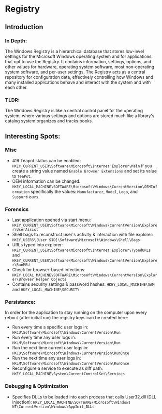 # Registry

## Introduction

### In Depth:
The Windows Registry is a hierarchical database that stores low-level settings for the Microsoft Windows operating system and for applications that opt to use the Registry. It contains information, settings, options, and other values for hardware, operating system software, most non-operating system software, and per-user settings. The Registry acts as a central repository for configuration data, effectively controlling how Windows and many installed applications behave and interact with the system and with each other.

### TLDR:
The Windows Registry is like a central control panel for the operating system, where various settings and options are stored much like a library's catalog system organizes and tracks books.

## Interesting Spots:

### Misc
- 418 Teapot status can be enabled: ```HKEY_CURRENT_USER\Software\Microsoft\Internet Explorer\Main``` if you create a string value named `Enable Browser Extensions` and set its value to `TeaPot`.
- OEM information can be changed: ```HKEY_LOCAL_MACHINE\SOFTWARE\Microsoft\Windows\CurrentVersion\OEMInformation``` specifically the values: `Manufacturer`, `Model`, `Logo`, and `SupportHours`.


### Forensics
- Last application opened via start menu: ```HKEY_CURRENT_USER\Software\Microsoft\Windows\CurrentVersion\Explorer\UserAssist```
- Shell bags to reconstruct user's activity & interaction with file explorer: ```HKEY_USERS\[User SID]\Software\Microsoft\Windows\Shell\Bags```
- URLs typed into explorer: ```HKEY_CURRENT_USER\Software\Microsoft\Internet Explorer\TypedURLs``` and ```HKEY_CURRENT_USER\Software\Microsoft\Windows\CurrentVersion\Explorer\RunMRU```
- Check for browser-based infections: ```HKEY_LOCAL_MACHINE\SOFTWARE\Microsoft\Windows\CurrentVersion\Explorer\Browser Helper Objects```
- Contains security settings & password hashes: ```HKEY_LOCAL_MACHINE\SAM``` and ```HKEY_LOCAL_MACHINE\SECURITY```

### Persistance:
In order for the application to stay running on the computer upon every reboot (after initial run) the registry keys can be created here:

- Run every time a specific user logs in: ```HKCU\Software\Microsoft\Windows\CurrentVersion\Run```
- Run every time any user logs in: ```HKLM\Software\Microsoft\Windows\CurrentVersion\Run```
- Run the next time current user logs in: ```HKCU\Software\Microsoft\Windows\CurrentVersion\RunOnce```
- Run the next time any user logs in: ```HKLM\Software\Microsoft\Windows\CurrentVersion\RunOnce```
- Reconfigure a service to execute as diff path: ```HKEY_LOCAL_MACHINE\System\CurrentControlSet\Services```

### Debugging & Optimization

- Specifies DLLs to be loaded into each process that calls User32.dll (DLL injection): ```HKEY_LOCAL_MACHINE\SOFTWARE\Microsoft\Windows NT\CurrentVersion\Windows\AppInit_DLLs```

